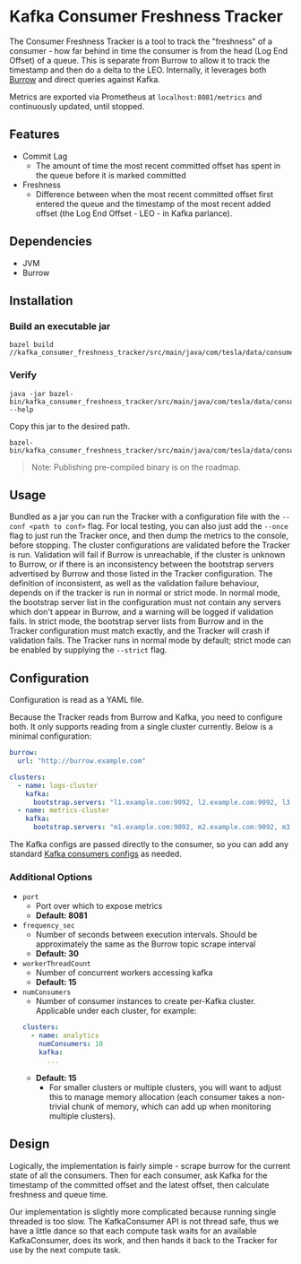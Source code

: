 
# Kafka Consumer Freshness Tracker

The Consumer Freshness Tracker is a tool to track the "freshness" of a consumer - how far behind in time the consumer
is from the head (Log End Offset) of a queue. This is separate from Burrow to allow it to track the timestamp and then
do a delta to the LEO. Internally, it leverages both [Burrow](https://github.com/linkedin/Burrow) and direct queries
against Kafka.

Metrics are exported via Prometheus at `localhost:8081/metrics` and continuously updated, until stopped.

## Features

 * Commit Lag
   * The amount of time the most recent committed offset has spent in the queue before it is marked committed
 * Freshness
   * Difference between when the most recent committed offset first entered the queue and the timestamp of the most 
   recent added offset (the Log End Offset - LEO - in Kafka parlance).

## Dependencies

* JVM
* Burrow

## Installation

### Build an executable jar

```
bazel build //kafka_consumer_freshness_tracker/src/main/java/com/tesla/data/consumer/freshness:ConsumerFreshness_deploy.jar
```

### Verify

```
java -jar bazel-bin/kafka_consumer_freshness_tracker/src/main/java/com/tesla/data/consumer/freshness/ConsumerFreshness_deploy.jar --help
```

Copy this jar to the desired path.

```
bazel-bin/kafka_consumer_freshness_tracker/src/main/java/com/tesla/data/consumer/freshness/ConsumerFreshness_deploy.jar
```

> Note: Publishing pre-compiled binary is on the roadmap.

## Usage

Bundled as a jar you can run the Tracker with a configuration file with the `--conf <path to conf>` flag. For local 
testing, you can also just add the `--once` flag to just run the Tracker once, and then dump the metrics to the console, 
before stopping. 
The cluster configurations are validated before the Tracker is run. Validation will fail if Burrow is unreachable, if
the cluster is unknown to Burrow, or if there is an inconsistency between the bootstrap servers advertised by Burrow and
those listed in the Tracker configuration. The definition of inconsistent, as well as the validation failure behaviour,
depends on if the tracker is run in normal or strict mode.
In normal mode, the bootstrap server list in the configuration must not contain any servers which don't appear in Burrow,
and a warning will be logged if validation fails.
In strict mode, the bootstrap server lists from Burrow and in the Tracker configuration must match exactly, and the Tracker
will crash if validation fails.
The Tracker runs in normal mode by default; strict mode can be enabled by supplying the `--strict` flag.

## Configuration

Configuration is read as a YAML file.

Because the Tracker reads from Burrow and Kafka, you need to configure both. It only supports reading from a single 
cluster currently. Below is a minimal configuration:

```yaml
burrow:
  url: "http://burrow.example.com"

clusters:
  - name: logs-cluster
    kafka:
      bootstrap.servers: "l1.example.com:9092, l2.example.com:9092, l3.example.com:9092"
  - name: metrics-cluster
    kafka:
      bootstrap.servers: "m1.example.com:9092, m2.example.com:9092, m3.example.com:9092"
```

The Kafka configs are passed directly to the consumer, so you can add any standard
[Kafka consumers configs](https://kafka.apache.org/documentation/#newconsumerconfigs) as needed.

### Additional Options

 * `port`
    * Port over which to expose metrics
    * **Default: 8081**
 * `frequency_sec`
   * Number of seconds between execution intervals. Should be approximately the same as the Burrow topic scrape interval
   * **Default: 30**
 * `workerThreadCount`
    * Number of concurrent workers accessing kafka
    * **Default: 15**
 * `numConsumers`
    * Number of consumer instances to create per-Kafka cluster. Applicable under each cluster, for example:
    ```yaml
    clusters:
      - name: analytics
        numConsumers: 10
        kafka:
          ...
    ```
    * **Default: 15**
      * For smaller clusters or multiple clusters, you will want to adjust this to manage memory allocation (each
      consumer takes a non-trivial chunk of memory, which can add up when monitoring multiple clusters).

## Design

Logically, the implementation is fairly simple - scrape burrow for the current state of all the consumers. Then for each consumer, ask Kafka for the timestamp of the committed offset and the latest offset, then calculate freshness and queue time.

Our implementation is slightly more complicated because running single threaded is too slow. The KafkaConsumer API is not thread safe, thus we have a little dance so that each compute task waits for an available KafkaConsumer, does its work, and then hands it back to the Tracker for use by the next compute task.
